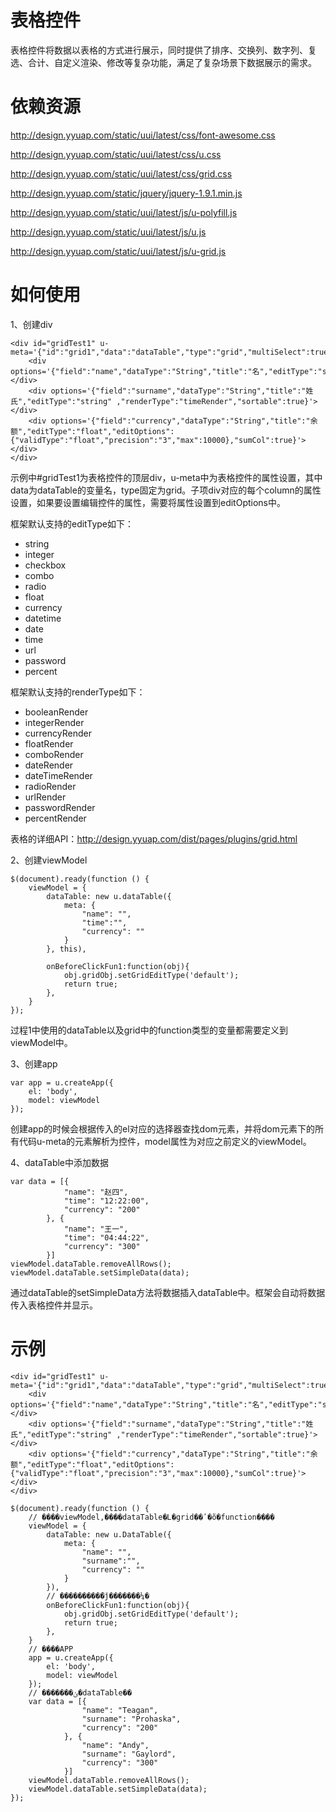 # 表格控件

表格控件将数据以表格的方式进行展示，同时提供了排序、交换列、数字列、复选、合计、自定义渲染、修改等复杂功能，满足了复杂场景下数据展示的需求。


# 依赖资源

http://design.yyuap.com/static/uui/latest/css/font-awesome.css

http://design.yyuap.com/static/uui/latest/css/u.css

http://design.yyuap.com/static/uui/latest/css/grid.css

http://design.yyuap.com/static/jquery/jquery-1.9.1.min.js

http://design.yyuap.com/static/uui/latest/js/u-polyfill.js

http://design.yyuap.com/static/uui/latest/js/u.js

http://design.yyuap.com/static/uui/latest/js/u-grid.js

# 如何使用

1、创建div

    <div id="gridTest1" u-meta='{"id":"grid1","data":"dataTable","type":"grid","multiSelect":true,"editable":true,"onBeforeClickFun":"onBeforeClickFun1"}'>
		<div options='{"field":"name","dataType":"String","title":"名","editType":"string","sortable":true,"canSwap":true}'></div>
	    <div options='{"field":"surname","dataType":"String","title":"姓氏","editType":"string" ,"renderType":"timeRender","sortable":true}'></div>
		<div options='{"field":"currency","dataType":"String","title":"余额","editType":"float","editOptions":{"validType":"float","precision":"3","max":10000},"sumCol":true}'></div>
	</div>

示例中#gridTest1为表格控件的顶层div，u-meta中为表格控件的属性设置，其中data为dataTable的变量名，type固定为grid。子项div对应的每个column的属性设置，如果要设置编辑控件的属性，需要将属性设置到editOptions中。

框架默认支持的editType如下：

- string
- integer
- checkbox
- combo
- radio
- float
- currency
- datetime
- date
- time
- url
- password
- percent

框架默认支持的renderType如下：

- booleanRender
- integerRender
- currencyRender
- floatRender
- comboRender
- dateRender
- dateTimeRender
- radioRender
- urlRender
- passwordRender
- percentRender

表格的详细API：http://design.yyuap.com/dist/pages/plugins/grid.html

2、创建viewModel
	
	$(document).ready(function () {
		viewModel = {
			dataTable: new u.dataTable({
				meta: {
					"name": "",
					"time":"",
					"currency": ""
				}
			}, this),

			onBeforeClickFun1:function(obj){
				obj.gridObj.setGridEditType('default');
				return true;
			},
		}
	});

过程1中使用的dataTable以及grid中的function类型的变量都需要定义到viewModel中。
    
3、创建app

	var app = u.createApp({
        el: 'body',
        model: viewModel
    });

创建app的时候会根据传入的el对应的选择器查找dom元素，并将dom元素下的所有代码u-meta的元素解析为控件，model属性为对应之前定义的viewModel。

4、dataTable中添加数据

	var data = [{
				"name": "赵四",
				"time": "12:22:00",
				"currency": "200"
			}, {
				"name": "王一",
				"time": "04:44:22",
				"currency": "300"
			}]
	viewModel.dataTable.removeAllRows();
	viewModel.dataTable.setSimpleData(data);

通过dataTable的setSimpleData方法将数据插入dataTable中。框架会自动将数据传入表格控件并显示。

# 示例



<div class="example-content"><div id="gridTest1" u-meta='{"id":"grid1","data":"dataTable","type":"grid","multiSelect":true,"editable":true,"onBeforeClickFun":"onBeforeClickFun1"}'>
	<div options='{"field":"name","dataType":"String","title":"名","editType":"string","sortable":true,"canSwap":true}'></div>
    <div options='{"field":"surname","dataType":"String","title":"姓氏","editType":"string" ,"renderType":"timeRender","sortable":true}'></div>
	<div options='{"field":"currency","dataType":"String","title":"余额","editType":"float","editOptions":{"validType":"float","precision":"3","max":10000},"sumCol":true}'></div>
</div></div>
<div class="example-content ex-hide"><script>$(document).ready(function () {
	// ����viewModel,����dataTable�Լ�grid��ʹ�õ�function����
    viewModel = {
        dataTable: new u.DataTable({
            meta: {
                "name": "",
                "surname":"",
                "currency": ""
            }
        }),
		// ����������֮ǰ�������¼�
        onBeforeClickFun1:function(obj){
            obj.gridObj.setGridEditType('default');
            return true;
        },
    }
	// ����APP
    app = u.createApp({
        el: 'body',
        model: viewModel
    });
	// �������ݵ�dataTable��
    var data = [{
                "name": "Teagan",
                "surname": "Prohaska",
                "currency": "200"
            }, {
                "name": "Andy",
                "surname": "Gaylord",
                "currency": "300"
            }]
    viewModel.dataTable.removeAllRows();
    viewModel.dataTable.setSimpleData(data);
});
</script></div>
<div class="examples-code"><pre><code>&lt;div id="gridTest1" u-meta='{"id":"grid1","data":"dataTable","type":"grid","multiSelect":true,"editable":true,"onBeforeClickFun":"onBeforeClickFun1"}'>
	&lt;div options='{"field":"name","dataType":"String","title":"名","editType":"string","sortable":true,"canSwap":true}'>&lt;/div>
    &lt;div options='{"field":"surname","dataType":"String","title":"姓氏","editType":"string" ,"renderType":"timeRender","sortable":true}'>&lt;/div>
	&lt;div options='{"field":"currency","dataType":"String","title":"余额","editType":"float","editOptions":{"validType":"float","precision":"3","max":10000},"sumCol":true}'>&lt;/div>
&lt;/div></code></pre>
</div>
<div class="examples-code"><pre><code>$(document).ready(function () {
	// ����viewModel,����dataTable�Լ�grid��ʹ�õ�function����
    viewModel = {
        dataTable: new u.DataTable({
            meta: {
                "name": "",
                "surname":"",
                "currency": ""
            }
        }),
		// ����������֮ǰ�������¼�
        onBeforeClickFun1:function(obj){
            obj.gridObj.setGridEditType('default');
            return true;
        },
    }
	// ����APP
    app = u.createApp({
        el: 'body',
        model: viewModel
    });
	// �������ݵ�dataTable��
    var data = [{
                "name": "Teagan",
                "surname": "Prohaska",
                "currency": "200"
            }, {
                "name": "Andy",
                "surname": "Gaylord",
                "currency": "300"
            }]
    viewModel.dataTable.removeAllRows();
    viewModel.dataTable.setSimpleData(data);
});</code></pre>
</div>


